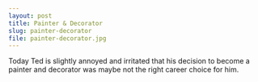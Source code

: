 ```yaml
---
layout: post
title: Painter & Decorator
slug: painter-decorator
file: painter-decorator.jpg
---
```


<p>Today Ted is slightly annoyed and irritated that his decision to become a painter and decorator was maybe not the right career choice for him.</p>
